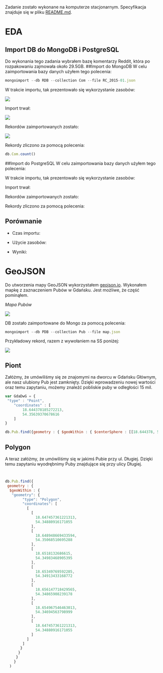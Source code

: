 Zadanie zostało wykonane na komputerze stacjonarnym. Specyfikacja znajduje się w pliku [README.md](https://github.com/Enessetere/no-sql2015/blob/master/README.md).

# EDA
## Import DB do MongoDB i PostgreSQL
Do wykonania tego zadania wybrałem bazę komentarzy Reddit, która po rozpakowaniu zajmowała około 29.5GB.
##Import do MongoDB
W celu zaimportowania bazy danych użyłem tego polecenia:
```javascript
mongoimport --db RDB --collection Com --file RC_2015-01.json
```

W trakcie importu, tak prezentowało się wykorzystanie zasobów:

![](http://i.imgur.com/TFsTyVI.png)

Import trwał:

![ ](http://i.imgur.com/qyBacdC.png)

Rekordów zaimportowanych zostało:

![](http://i.imgur.com/D9x3gnJ.png?1)

Rekordy zliczono za pomocą polecenia:
```javascript
db.Com.count()
```

##Import do PostgreSQL
W celu zaimportowania bazy danych użyłem tego polecenia:


W trakcie importu, tak prezentowało się wykorzystanie zasobów:


Import trwał:

Rekordów zaimportowanych zostało:

Rekordy zliczono za pomocą polecenia:


## Porównanie

- Czas importu:

- Użycie zasobów:
 
- Wyniki:


# GeoJSON

Do utworzenia mapy GeoJSON wykorzystałem [geojson.io](http://geojson.io/). Wykonałem mapkę z zaznaczeniem Pubów w Gdańsku. Jest możliwe, że część pominąłem.

*Mapa Pubów*

![](http://i.imgur.com/PO1hKUj.jpg)

DB zostało zaimportowane do Mongo za pomocą polecenia:
```javascript
mongoimport --db PDB --collection Pub --file map.json
```

Przykładowy rekord, razem z wywołaniem na SS poniżej:

![](http://i.imgur.com/oJemkkh.png?1)

## Piont

Załóżmy, że umówiliśmy się ze znajomymi na dworcu w Gdańsku Głównym, ale nasz ulubiony Pub jest zamknięty. Dzięki wprowadzeniu nowej wartości oraz temu zapytaniu, możemy znaleźć pobliskie puby w odległości 15 mil.

```javascript
var GdaDwG = {
 "type" : "Point",
	"coordinates" : [
		18.644378185272213,
		54.35639370678616
	]
}

db.Pub.find({geometry : { $geoWithin : { $centerSphere : [[18.644378, 54.3563394], 15/3963.2]}}})
```

## Polygon

A teraz załóżmy, że umówiliśmy się w jakimś Pubie przy ul. Długiej. Dzięki temu zapytaniu wyodrębnimy Puby znajdujące się przy ulicy Długiej.

```javascript


db.Pub.find({
 geometry : {
  $geoWithin : {
   "geometry": {
        "type": "Polygon",
        "coordinates": [
          [
            [
              18.647457361221313,
              54.34880916171055
            ],
            [
              18.648948669433594,
              54.35068510695288
            ],
            [
              18.6518132686615,
              54.34983468905395
            ],
            [
              18.65349769592285,
              54.34913433168772
            ],
            [
              18.656147718429565,
              54.34865908239178
            ],
            [
              18.654967546463013,
              54.34694563798999
            ],
            [
              18.647457361221313,
              54.34880916171055
            ]
          ]
        ]
       }
      }
     }
    }
  )
```
